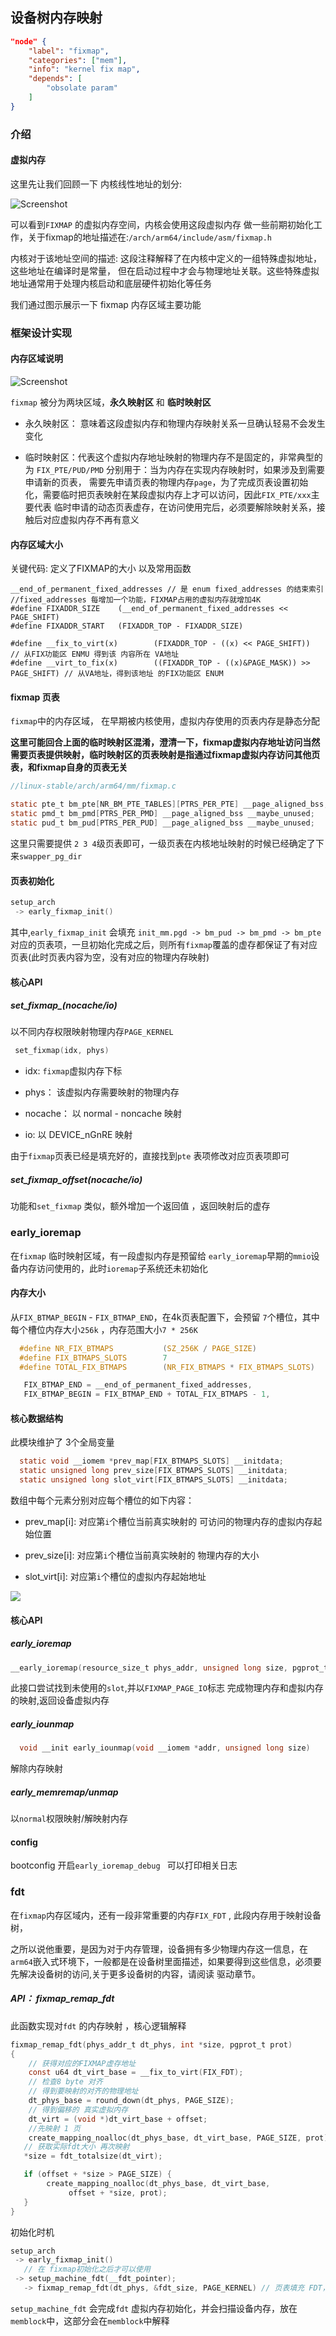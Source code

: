 ## 设备树内存映射

```json
"node" {
    "label": "fixmap",
    "categories": ["mem"],
    "info": "kernel fix map",
    "depends": [
        "obsolate param"
    ]
}
```

### 介绍

#### 虚拟内存

这里先让我们回顾一下 内核线性地址的划分:

<img title="" src="../image/22.png" alt="Screenshot" data-align="inline">

可以看到`FIXMAP` 的虚拟内存空间，内核会使用这段虚拟内存 做一些前期初始化工作，关于fixmap的地址描述在:`/arch/arm64/include/asm/fixmap.h`

内核对于该地址空间的描述: 这段注释解释了在内核中定义的一组特殊虚拟地址，这些地址在编译时是常量，
但在启动过程中才会与物理地址关联。这些特殊虚拟地址通常用于处理内核启动和底层硬件初始化等任务

我们通过图示展示一下 fixmap 内存区域主要功能

### 框架设计实现

#### 内存区域说明

![Screenshot](../image/29.png)

`fixmap` 被分为两块区域，**永久映射区** 和 **临时映射区**

- 永久映射区： 意味着这段虚拟内存和物理内存映射关系一旦确认轻易不会发生变化

- 临时映射区：代表这个虚拟内存地址映射的物理内存不是固定的，非常典型的为 `FIX_PTE/PUD/PMD` 分别用于：当为内存在实现内存映射时，如果涉及到需要申请新的页表， 需要先申请页表的物理内存`page`，为了完成页表设置初始化，需要临时把页表映射在某段虚拟内存上才可以访问，因此`FIX_PTE/xxx`主要代表 临时申请的动态页表虚存，在访问使用完后，必须要解除映射关系，接触后对应虚拟内存不再有意义

#### 内存区域大小

关键代码: 定义了FIXMAP的大小 以及常用函数

```
__end_of_permanent_fixed_addresses // 是 enum fixed_addresses 的结束索引
//fixed_addresses 每增加一个功能，FIXMAP占用的虚拟内存就增加4K
#define FIXADDR_SIZE    (__end_of_permanent_fixed_addresses << PAGE_SHIFT) 
#define FIXADDR_START   (FIXADDR_TOP - FIXADDR_SIZE)

#define __fix_to_virt(x)        (FIXADDR_TOP - ((x) << PAGE_SHIFT))  // 从FIX功能区 ENMU 得到该 内容所在 VA地址 
#define __virt_to_fix(x)        ((FIXADDR_TOP - ((x)&PAGE_MASK)) >> PAGE_SHIFT) // 从VA地址，得到该地址 的FIX功能区 ENUM
```

#### fixmap 页表

`fixmap`中的内存区域， 在早期被内核使用，虚拟内存使用的页表内存是静态分配 

**这里可能回合上面的临时映射区混淆，澄清一下，fixmap虚拟内存地址访问当然需要页表提供映射，临时映射区的页表映射是指通过fixmap虚拟内存访问其他页表，和fixmap自身的页表无关**

```c
//linux-stable/arch/arm64/mm/fixmap.c

static pte_t bm_pte[NR_BM_PTE_TABLES][PTRS_PER_PTE] __page_aligned_bss;
static pmd_t bm_pmd[PTRS_PER_PMD] __page_aligned_bss __maybe_unused;
static pud_t bm_pud[PTRS_PER_PUD] __page_aligned_bss __maybe_unused;
```

这里只需要提供 `2 3 4`级页表即可，一级页表在内核地址映射的时候已经确定了下来`swapper_pg_dir`

#### 页表初始化

```c
setup_arch 
 -> early_fixmap_init() 
```

其中,`early_fixmap_init` 会填充 `init_mm.pgd -> bm_pud -> bm_pmd -> bm_pte` 对应的页表项，一旦初始化完成之后，则所有`fixmap`覆盖的虚存都保证了有对应页表(此时页表内容为空，没有对应的物理内存映射)

#### 核心API

##### set_fixmap_(nocache/io)

以不同内存权限映射物理内存`PAGE_KERNEL`  

```c
 set_fixmap(idx, phys) 
```

- idx: `fixmap`虚拟内存下标

- phys： 该虚拟内存需要映射的物理内存

- nocache： 以 normal - noncache 映射

- io: 以 DEVICE_nGnRE 映射 

由于`fixmap`页表已经是填充好的，直接找到`pte` 表项修改对应页表项即可 

##### set_fixmap_offset(nocache/io)

功能和`set_fixmap` 类似，额外增加一个返回值 ，返回映射后的虚存

### early_ioremap

在`fixmap` 临时映射区域，有一段虚拟内存是预留给 `early_ioremap`早期的`mmio`设备内存访问使用的，此时`ioremap`子系统还未初始化

#### 内存大小

从`FIX_BTMAP_BEGIN` - `FIX_BTMAP_END`，在4k页表配置下，会预留 `7`个槽位，其中每个槽位内存大小`256k` ，内存范围大小`7 * 256K`

```c
  #define NR_FIX_BTMAPS           (SZ_256K / PAGE_SIZE)
  #define FIX_BTMAPS_SLOTS        7
  #define TOTAL_FIX_BTMAPS        (NR_FIX_BTMAPS * FIX_BTMAPS_SLOTS)

   FIX_BTMAP_END = __end_of_permanent_fixed_addresses,
   FIX_BTMAP_BEGIN = FIX_BTMAP_END + TOTAL_FIX_BTMAPS - 1,
```

#### 核心数据结构

此模块维护了 3个全局变量 

```c
  static void __iomem *prev_map[FIX_BTMAPS_SLOTS] __initdata;
  static unsigned long prev_size[FIX_BTMAPS_SLOTS] __initdata;
  static unsigned long slot_virt[FIX_BTMAPS_SLOTS] __initdata;
```

数组中每个元素分别对应每个槽位的如下内容：

- prev_map[i]: 对应第`i`个槽位当前真实映射的 可访问的物理内存的虚拟内存起始位置 

- prev_size[i]: 对应第`i`个槽位当前真实映射的 物理内存的大小

- slot_virt[i]: 对应第`i`个槽位的虚拟内存起始地址

![](../image/early_ioremap.png)

#### 核心API

##### early_ioremap

```c
__early_ioremap(resource_size_t phys_addr, unsigned long size, pgprot_t prot)
```

此接口尝试找到未使用的`slot`,并以`FIXMAP_PAGE_IO`标志 完成物理内存和虚拟内存的映射,返回设备虚拟内存

##### early_iounmap

```c
  void __init early_iounmap(void __iomem *addr, unsigned long size)
```

解除内存映射

##### early_memremap/unmap

 以`normal`权限映射/解映射内存

#### config

bootconfig 开启`early_ioremap_debug ` 可以打印相关日志

### fdt

在`fixmap`内存区域内，还有一段非常重要的内存`FIX_FDT` , 此段内存用于映射设备树，

之所以说他重要，是因为对于内存管理，设备拥有多少物理内存这一信息，在`arm64`嵌入式环境下，一般都是在设备树里面描述，如果要得到这些信息，必须要先解决设备树的访问,关于更多设备树的内容，请阅读 驱动章节。

##### API： fixmap_remap_fdt

此函数实现对`fdt` 的内存映射 ，核心逻辑解释

```c
fixmap_remap_fdt(phys_addr_t dt_phys, int *size, pgprot_t prot)
{
    // 获得对应的FIXMAP虚存地址
    const u64 dt_virt_base = __fix_to_virt(FIX_FDT);
    // 检查8 byte 对齐
    // 得到要映射的对齐的物理地址
    dt_phys_base = round_down(dt_phys, PAGE_SIZE);
    // 得到偏移的 真实虚拟内存
    dt_virt = (void *)dt_virt_base + offset;
    //先映射 1 页
    create_mapping_noalloc(dt_phys_base, dt_virt_base, PAGE_SIZE, prot);
   // 获取实际fdt大小 再次映射
   *size = fdt_totalsize(dt_virt);

   if (offset + *size > PAGE_SIZE) {
        create_mapping_noalloc(dt_phys_base, dt_virt_base,
             offset + *size, prot);
   }
}
```

初始化时机

```c
setup_arch
 -> early_fixmap_init() 
   // 在 fixmap初始化之后才可以使用
 -> setup_machine_fdt(__fdt_pointer);
   -> fixmap_remap_fdt(dt_phys, &fdt_size, PAGE_KERNEL) // 页表填充 FDT，是段映射，只填充到 bm_pmd这一层 
```

`setup_machine_fdt` 会完成`fdt` 虚拟内存初始化，并会扫描设备内存，放在`memblock`中，这部分会在`memblock`中解释
